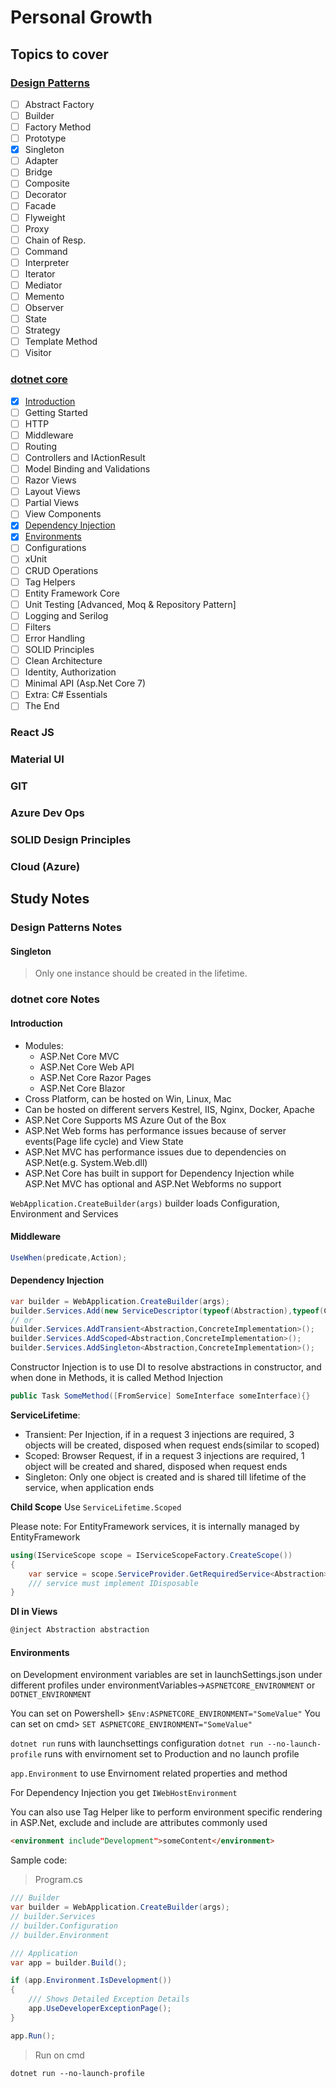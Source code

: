 
# Personal Growth

## Topics to cover

### [Design Patterns](#design-patterns-notes)
 - [ ]  Abstract Factory
 - [ ]  Builder
 - [ ]  Factory Method
 - [ ]  Prototype
 - [X]  Singleton
 - [ ]  Adapter
 - [ ]  Bridge
 - [ ]  Composite
 - [ ]  Decorator
 - [ ]  Facade
 - [ ]  Flyweight
 - [ ]  Proxy
 - [ ]  Chain of Resp.
 - [ ]  Command
 - [ ]  Interpreter
 - [ ]  Iterator
 - [ ]  Mediator
 - [ ]  Memento
 - [ ]  Observer
 - [ ]  State
 - [ ]  Strategy
 - [ ]  Template Method
 - [ ]  Visitor

### [dotnet core](#dotnet-core-notes)
 - [X]  [Introduction](#introduction)
 - [ ]  Getting Started
 - [ ]  HTTP
 - [ ]  Middleware
 - [ ]  Routing
 - [ ]  Controllers and IActionResult
 - [ ]  Model Binding and Validations
 - [ ]  Razor Views
 - [ ]  Layout Views
 - [ ]  Partial Views
 - [ ]  View Components
 - [X]  [Dependency Injection](#dependency-injection)
 - [X]  [Environments](#environments)
 - [ ]  Configurations
 - [ ]  xUnit
 - [ ]  CRUD Operations
 - [ ]  Tag Helpers
 - [ ]  Entity Framework Core
 - [ ]  Unit Testing [Advanced, Moq & Repository Pattern]
 - [ ]  Logging and Serilog
 - [ ]  Filters
 - [ ]  Error Handling
 - [ ]  SOLID Principles
 - [ ]  Clean Architecture
 - [ ]  Identity, Authorization
 - [ ]  Minimal API (Asp.Net Core 7)
 - [ ]  Extra: C# Essentials
 - [ ]  The End

### React JS
### Material UI
### GIT
### Azure Dev Ops
### SOLID Design Principles
### Cloud (Azure)

## Study Notes
### Design Patterns Notes
#### Singleton

> Only one instance should be created in the lifetime.

### dotnet core Notes

#### Introduction
 - Modules:
    - ASP.Net Core MVC
    - ASP.Net Core Web API
    - ASP.Net Core Razor Pages
    - ASP.Net Core Blazor
 - Cross Platform, can be hosted on Win, Linux, Mac
 - Can be hosted on different servers Kestrel, IIS, Nginx, Docker, Apache
 - ASP.Net Core Supports MS Azure Out of the Box
 - ASP.Net Web forms has performance issues because of server events(Page life cycle) and View State
 - ASP.Net MVC has performance issues due to dependencies on ASP.Net(e.g. System.Web.dll)
 - ASP.Net Core has built in support for Dependency Injection while ASP.Net MVC has optional and ASP.Net Webforms no support

`WebApplication.CreateBuilder(args)` builder loads Configuration, Environment and Services

#### Middleware
```csharp
UseWhen(predicate,Action);
```

#### Dependency Injection

```csharp
var builder = WebApplication.CreateBuilder(args);
builder.Services.Add(new ServiceDescriptor(typeof(Abstraction),typeof(ConcreteImplementation),ServiceLifetime);
// or
builder.Services.AddTransient<Abstraction,ConcreteImplementation>();
builder.Services.AddScoped<Abstraction,ConcreteImplementation>();
builder.Services.AddSingleton<Abstraction,ConcreteImplementation>();
```
Constructor Injection is to use DI to resolve abstractions in constructor, and when done in Methods, it is called Method Injection
```csharp
public Task SomeMethod([FromService] SomeInterface someInterface){}
```
**ServiceLifetime**:
 - Transient: Per Injection, if in a request 3 injections are required, 3 objects will be created, disposed when request ends(similar to scoped)
 - Scoped: Browser Request, if in a request 3 injections are required, 1 object will be created and shared, disposed when request ends
 - Singleton: Only one object is created and is shared till lifetime of the service, when application ends

**Child Scope**
Use `ServiceLifetime.Scoped`

Please note: For EntityFramework services, it is internally managed by EntityFramework

```csharp
using(IServiceScope scope = IServiceScopeFactory.CreateScope())
{
    var service = scope.ServiceProvider.GetRequiredService<Abstraction>();
    /// service must implement IDisposable
}
```
**DI in Views**
```csharp
@inject Abstraction abstraction
```

#### Environments

on Development environment variables are set in launchSettings.json under different profiles under environmentVariables->`ASPNETCORE_ENVIRONMENT` or `DOTNET_ENVIRONMENT`

You can set on Powershell> `$Env:ASPNETCORE_ENVIRONMENT="SomeValue"`
You can set on cmd> `SET ASPNETCORE_ENVIRONMENT="SomeValue"`

`dotnet run` runs with launchsettings configuration
`dotnet run --no-launch-profile` runs with envirnoment set to Production and no launch profile

`app.Environment` to use Envirnoment related properties and method

For Dependency Injection you get `IWebHostEnvironment` 

You can also use Tag Helper like <environment></environment> to perform environment specific rendering in ASP.Net, exclude and include are attributes commonly used
```html
<environment include"Development">someContent</environment>
```

Sample code:

> Program.cs

```csharp
/// Builder
var builder = WebApplication.CreateBuilder(args);
// builder.Services
// builder.Configuration
// builder.Environment

/// Application
var app = builder.Build();

if (app.Environment.IsDevelopment())
{
    /// Shows Detailed Exception Details
    app.UseDeveloperExceptionPage();
}

app.Run();
```

> Run on cmd

```batch
dotnet run --no-launch-profile
```
